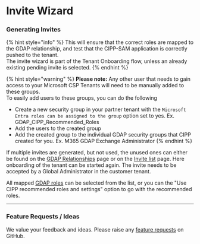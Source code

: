 # Invite Wizard

### Generating Invites

{% hint style="info" %}
This will ensure that the correct roles are mapped to the GDAP relationship, and test that the CIPP-SAM application is correctly pushed to the tenant.\
The invite wizard is part of the Tenant Onboarding flow, unless an already existing pending invite is selected.
{% endhint %}

{% hint style="warning" %}
**Please note:** Any other user that needs to gain access to your Microsoft CSP Tenants will need to be manually added to these groups.\
To easily add users to these groups, you can do the following

* Create a new security group in your partner tenant with the `Microsoft Entra roles can be assigned to the group` option set to yes. Ex. GDAP\_CIPP\_Recommended\_Roles
* Add the users to the created group
* Add the created group to the individual GDAP security groups that CIPP created for you. Ex. M365 GDAP Exchange Administrator
{% endhint %}

If multiple invites are generated, but not used, the unused ones can either be found on the [GDAP Relationships](gdap-relationships.md) page or on the [Invite list](gdap-invites.md) page. Here onboarding of the tenant can be started again. The invite needs to be accepted by a Global Administrator in the customer tenant.

All mapped [GDAP roles](gdap-roles.md) can be selected from the list, or you can the "Use CIPP recommended roles and settings" option to go with the recommended roles.

***

### Feature Requests / Ideas

We value your feedback and ideas. Please raise any [feature requests](https://github.com/KelvinTegelaar/CIPP/issues/new?assignees=\&labels=enhancement%2Cno-priority\&projects=\&template=feature.yml\&title=%5BFeature+Request%5D%3A+) on GitHub.
